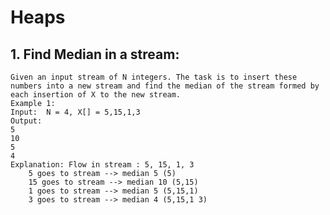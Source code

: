 # Heaps

## 1. Find Median in a stream:
    Given an input stream of N integers. The task is to insert these numbers into a new stream and find the median of the stream formed by each insertion of X to the new stream.
    Example 1:
    Input:  N = 4, X[] = 5,15,1,3
    Output:
    5
    10
    5
    4
    Explanation: Flow in stream : 5, 15, 1, 3 
        5 goes to stream --> median 5 (5) 
        15 goes to stream --> median 10 (5,15) 
        1 goes to stream --> median 5 (5,15,1) 
        3 goes to stream --> median 4 (5,15,1 3) 
